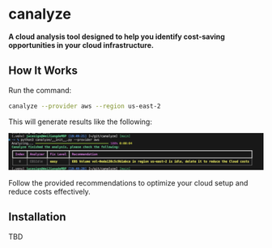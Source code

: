 # canalyze  

**A cloud analysis tool designed to help you identify cost-saving opportunities in your cloud infrastructure.**  

## How It Works  

Run the command:  
```bash
canalyze --provider aws --region us-east-2
```  

This will generate results like the following:  

![Demo Screenshot](docs/imgs/demo.png)  

Follow the provided recommendations to optimize your cloud setup and reduce costs effectively.

## Installation

TBD
